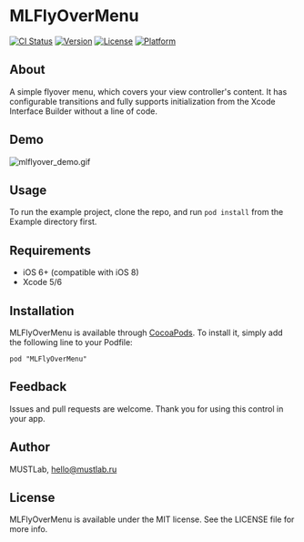 # MLFlyOverMenu

[![CI Status](http://img.shields.io/travis/MUSTLab/MLFlyOverMenu.svg?style=flat)](https://travis-ci.org/MUSTLab/MLFlyOverMenu)
[![Version](https://img.shields.io/cocoapods/v/MLFlyOverMenu.svg?style=flat)](http://cocoadocs.org/docsets/MLFlyOverMenu)
[![License](https://img.shields.io/cocoapods/l/MLFlyOverMenu.svg?style=flat)](http://cocoadocs.org/docsets/MLFlyOverMenu)
[![Platform](https://img.shields.io/cocoapods/p/MLFlyOverMenu.svg?style=flat)](http://cocoadocs.org/docsets/MLFlyOverMenu)

## About 

A simple flyover menu, which covers your view controller's content. It has configurable transitions and fully supports initialization from the Xcode Interface Builder without a line of code.

## Demo
![mlflyover_demo.gif](https://bitbucket.org/repo/orne5A/images/3618477360-mlflyover_demo.gif)

## Usage

To run the example project, clone the repo, and run `pod install` from the Example directory first.

## Requirements

* iOS 6+ (compatible with iOS 8)
* Xcode 5/6

## Installation

MLFlyOverMenu is available through [CocoaPods](http://cocoapods.org). To install
it, simply add the following line to your Podfile:

    pod "MLFlyOverMenu"

## Feedback

Issues and pull requests are welcome. Thank you for using this control in your app.

## Author

MUSTLab, hello@mustlab.ru

## License

MLFlyOverMenu is available under the MIT license. See the LICENSE file for more info.